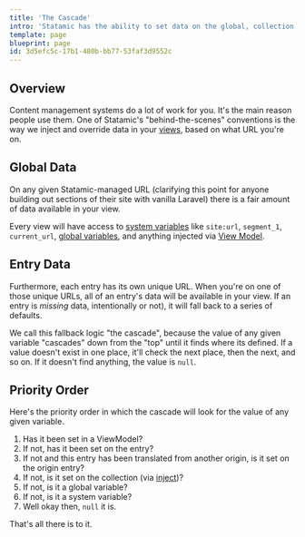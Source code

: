 ```yaml
---
title: 'The Cascade'
intro: 'Statamic has the ability to set data on the global, collection, view, and entry levels. We call the way the data can be inherited and overridden "The Cascade™".'
template: page
blueprint: page
id: 3d5efc5c-17b1-480b-bb77-53faf3d9552c
---
```

## Overview

Content management systems do a lot of work for you. It's the main reason people use them. One of Statamic's "behind-the-scenes" conventions is the way we inject and override data in your [views](/views), based on what URL you're on.

## Global Data

On any given Statamic-managed URL (clarifying this point for anyone building out sections of their site with vanilla Laravel) there is a fair amount of data available in your view.

Every view will have access to [system variables](/variables#variables#system-variables) like `site:url`, `segment_1`, `current_url`, [global variables](/globals), and anything injected via [View Model](/view-models).

## Entry Data
Furthermore, each entry has its own unique URL. When you're on one of those unique URLs, all of an entry's data will be available in your view. If an entry is _missing_ data, intentionally or not), it will fall back to a series of defaults.

We call this fallback logic "the cascade", because the value of any given variable "cascades" down from the "top" until it finds where its defined. If a value doesn't exist in one place, it'll check the next place, then the next, and so on. If it doesn't find anything, the value is `null`.

## Priority Order

Here's the priority order in which the cascade will look for the value of any given variable.

1. Has it been set in a ViewModel?
2. If not, has it been set on the entry?
3. If not and this entry has been translated from another origin, is it set on the origin entry?
4. If not, is it set on the collection (via [inject](/collections#inject))?
5. If not, is it a global variable?
6. If not, is it a system variable?
7. Well okay then, `null` it is.

That's all there is to it.
